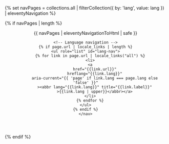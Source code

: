 {% set navPages = collections.all | filterCollection({ by: 'lang', value:
lang }) | eleventyNavigation %}

{% if navPages | length %}

<header>
    <nav>
    <!-- Main pages navigation -->
    {{ navPages | eleventyNavigationToHtml | safe }}

    <!-- Language navigation -->
    {% if page.url | locale_links | length %}
    <ul role="list" id="lang-nav">
        {% for link in page.url | locale_links("all") %}
        <li>
        <a
            href="{{link.url}}"
            hreflang="{{link.lang}}"
            aria-current="{{ 'page' if link.lang === page.lang else 'false' }}"
            ><abbr lang="{{link.lang}}" title="{{link.label}}"
            >{{link.lang | upper}}</abbr></a>
        </li>
        {% endfor %}
    </ul>
    {% endif %}
    </nav>

</header>
{% endif %}
